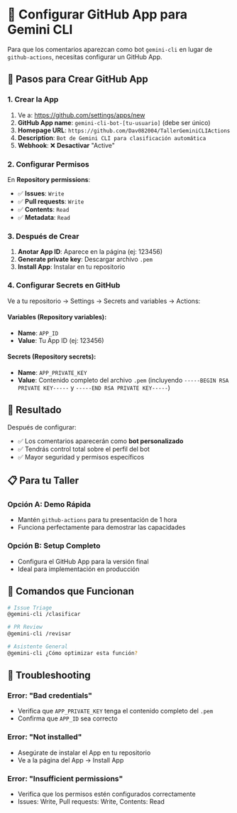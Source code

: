 # 🤖 Configurar GitHub App para Gemini CLI

Para que los comentarios aparezcan como bot `gemini-cli` en lugar de `github-actions`, necesitas configurar un GitHub App.

## 📱 **Pasos para Crear GitHub App**

### 1. **Crear la App**
1. Ve a: https://github.com/settings/apps/new
2. **GitHub App name**: `gemini-cli-bot-[tu-usuario]` (debe ser único)
3. **Homepage URL**: `https://github.com/Dav082004/TallerGeminiCLIActions`
4. **Description**: `Bot de Gemini CLI para clasificación automática`
5. **Webhook**: ❌ **Desactivar** "Active"

### 2. **Configurar Permisos**
En **Repository permissions**:
- ✅ **Issues**: `Write`
- ✅ **Pull requests**: `Write`
- ✅ **Contents**: `Read`
- ✅ **Metadata**: `Read`

### 3. **Después de Crear**
1. **Anotar App ID**: Aparece en la página (ej: 123456)
2. **Generate private key**: Descargar archivo `.pem`
3. **Install App**: Instalar en tu repositorio

### 4. **Configurar Secrets en GitHub**
Ve a tu repositorio → Settings → Secrets and variables → Actions:

#### **Variables (Repository variables)**:
- **Name**: `APP_ID`
- **Value**: Tu App ID (ej: 123456)

#### **Secrets (Repository secrets)**:
- **Name**: `APP_PRIVATE_KEY`
- **Value**: Contenido completo del archivo `.pem` (incluyendo `-----BEGIN RSA PRIVATE KEY-----` y `-----END RSA PRIVATE KEY-----`)

## 🎯 **Resultado**

Después de configurar:
- ✅ Los comentarios aparecerán como **bot personalizado**
- ✅ Tendrás control total sobre el perfil del bot
- ✅ Mayor seguridad y permisos específicos

## 📋 **Para tu Taller**

### **Opción A: Demo Rápida**
- Mantén `github-actions` para tu presentación de 1 hora
- Funciona perfectamente para demostrar las capacidades

### **Opción B: Setup Completo**
- Configura el GitHub App para la versión final
- Ideal para implementación en producción

## 🚀 **Comandos que Funcionan**

```bash
# Issue Triage
@gemini-cli /clasificar

# PR Review  
@gemini-cli /revisar

# Asistente General
@gemini-cli ¿Cómo optimizar esta función?
```

## 🔧 **Troubleshooting**

### Error: "Bad credentials"
- Verifica que `APP_PRIVATE_KEY` tenga el contenido completo del `.pem`
- Confirma que `APP_ID` sea correcto

### Error: "Not installed"
- Asegúrate de instalar el App en tu repositorio
- Ve a la página del App → Install App

### Error: "Insufficient permissions"
- Verifica que los permisos estén configurados correctamente
- Issues: Write, Pull requests: Write, Contents: Read
